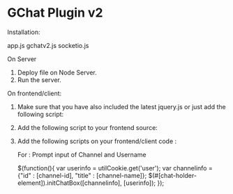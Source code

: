 GChat Plugin v2
===========
Installation:

app.js
gchatv2.js
socketio.js

On Server
1. Deploy file on Node Server.
2. Run the server.


On frontend/client:
1. Make sure that you have also included the latest jquery.js or just add the following script:
   <script src="http://code.jquery.com/jquery-1.11.1.min.js"></script>

2. Add the following script to your frontend source:
   <script src="[path-to-file]/socketio.js"></script>
   <script src="[path-to-file]/gchatv2.js"></script>

   <script type="text/html" id="chatui">
       	<div id="chid-{cid}" class="chid">{cid}</div>
  	<div id="chcontainer-{cid}" class="chcontainer">
      		<table id="tblchatmsgs-{cid}" class="tblchatmsgs"></table>
  	</div>
  	<div id="chatinputs-{cid}" class="chatinputs"> 
      		<input type="text" id="msgs-{cid}" class="msgs">
      		<button id="btn-{cid}" class="btnSend">SEND</button>
  	</div>	
    </script>

    <script type="text/html" id="gchatnotify">
  	<tr id="trnotify-{cid}">
      		<td>
          		<div class="notifier">
              			<p id="notifymsg-{cid}" class="message">{gchat-message}</p>
          		</div>
      		</td>
	</tr>    
    </script>

    <script type="text/html" id="chatms">
	    <tr id="trms-{cid}">
	      	<td>
	          	<div id="usericon-{cid}" class="usericon">
	              		<img id="uavatar-{cid}" class="uavatar" alt="userimage" height="46px" width="46px" src="{avatar}">
	          	</div>
	          	<div id="chat-message-{cid}" class="chat-message">
	              		<label id="uname">{username}</label>
	              		<p id="imsg" class="message">{message}</p>
	              		<label id="timestamp-{cid}" class="timestamp">{timesent}</label>
	          	</div>           
	      	</td>
	  </tr>
    </script>
   

3. Add the following scripts on your frontend/client code :
   
   For : Prompt input of Channel and Username

   <scripts type="text/javascript">
	$(function(){
			var userinfo	= utilCookie.get('user');
			var channelinfo = {"id" : [channel-id], "title" : [channel-name]};
            $(#[chat-holder-element]).initChatBox([channelinfo], [userinfo]);
        });
   </script>





